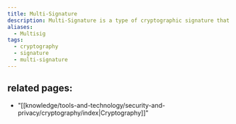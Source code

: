 ```yaml
---
title: Multi-Signature
description: Multi-Signature is a type of cryptographic signature that allows multiple parties to sign a message.
aliases:
  - Multisig
tags:
  - cryptography
  - signature
  - multi-signature
---
```



## related pages:
  
  - "[[knowledge/tools-and-technology/security-and-privacy/cryptography/index|Cryptography]]"